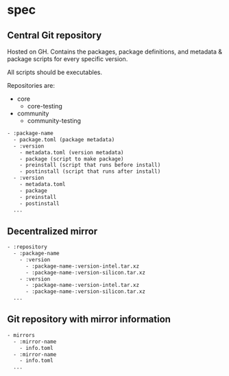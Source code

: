 # spec

## Central Git repository

Hosted on GH. Contains the packages, package definitions, and metadata & package scripts for every specific version.

All scripts should be executables.

Repositories are:

- core
  - core-testing
- community
  - community-testing

```txt
- :package-name
  - package.toml (package metadata)
  - :version
    - metadata.toml (version metadata)
    - package (script to make package)
    - preinstall (script that runs before install)
    - postinstall (script that runs after install)
  - :version
    - metadata.toml
    - package
    - preinstall
    - postinstall
  ...
```

## Decentralized mirror

```txt
- :repository
  - :package-name
    - :version
      - :package-name-:version-intel.tar.xz
      - :package-name-:version-silicon.tar.xz
    - :version
      - :package-name-:version-intel.tar.xz
      - :package-name-:version-silicon.tar.xz
  ...
```

## Git repository with mirror information

```txt
- mirrors
  - :mirror-name
    - info.toml
  - :mirror-name
    - info.toml
  ...
```
